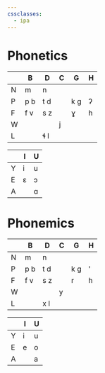 ```yaml
---
cssclasses:
  - ipa
---
```


# Phonetics
|     | B   | D   | C   | G   | H   |
| --- | --- | --- | --- | --- | --- |
| N   | m   | n   |     |     |     |
| P   | p b | t d |     | k g | ʔ   |
| F   | f v | s z |     | ɣ   | h   |
| W   |     |     | j   |     |     |
| L   |     | ɬ l |     |     |     |

|     | I   | U   |
| --- | --- | --- |
| Y   | i   | u   |
| E   | ɛ   | ɔ   |
| A   |     | ɑ   |

# Phonemics
|     | B   | D   | C   | G   | H   |
| --- | --- | --- | --- | --- | --- |
| N   | m   | n   |     |     |     |
| P   | p b | t d |     | k g | '   |
| F   | f v | s z |     | r |   h  |
| W   |     |     | y   |     |     |
| L   |     | x l |     |     |     |

|     | I   | U   |
| --- | --- | --- |
| Y   | i   | u   |
| E   | e   | o   |
| A   |     | a   |
